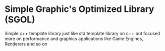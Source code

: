 # Simple Graphic's Optimized Library (SGOL)

Simple c++ template library just like std template library on c++ but focused more on performance and graphics applications like Game Engines, Renderers and so on
